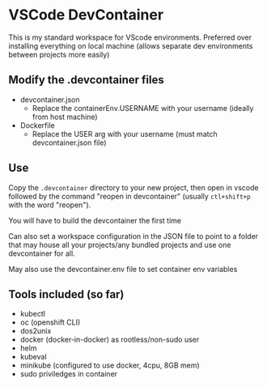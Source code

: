 # VSCode DevContainer

This is my standard workspace for VScode environments. Preferred over installing everything on local machine (allows separate dev environments between projects more easily)

## Modify the .devcontainer files

- devcontainer.json
  - Replace the containerEnv.USERNAME with your username (ideally from host machine)
- Dockerfile
  - Replace the USER arg with your username (must match devcontainer.json file)

## Use

Copy the `.devcontainer` directory to your new project, then open in vscode followed by the command "reopen in devcontainer" (usually `ctl+shift+p` with the word "reopen").

You will have to build the devcontainer the first time

Can also set a workspace configuration in the JSON file to point to a folder that may house all your projects/any bundled projects and use one devcontainer for all.


May also use the devcontainer.env file to set container env variables

## Tools included (so far)

- kubectl
- oc (openshift CLI)
- dos2unix
- docker (docker-in-docker) as rootless/non-sudo user
- helm
- kubeval
- minikube (configured to use docker, 4cpu, 8GB mem)
- sudo priviledges in container
